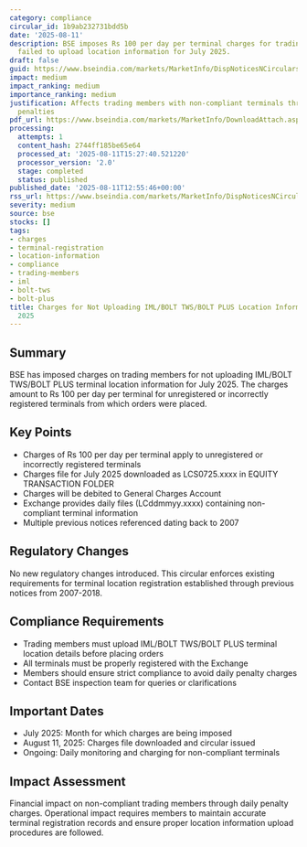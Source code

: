 ```yaml
---
category: compliance
circular_id: 1b9ab232731bdd5b
date: '2025-08-11'
description: BSE imposes Rs 100 per day per terminal charges for trading members who
  failed to upload location information for July 2025.
draft: false
guid: https://www.bseindia.com/markets/MarketInfo/DispNoticesNCirculars.aspx?Noticeid={7B9E1D18-5433-450D-BEDF-03593A429BE9}&noticeno=20250811-43&dt=08/11/2025&icount=43&totcount=58&flag=0
impact: medium
impact_ranking: medium
importance_ranking: medium
justification: Affects trading members with non-compliant terminals through monetary
  penalties
pdf_url: https://www.bseindia.com/markets/MarketInfo/DownloadAttach.aspx?id=20250811-43&attachedId=
processing:
  attempts: 1
  content_hash: 2744ff185be65e64
  processed_at: '2025-08-11T15:27:40.521220'
  processor_version: '2.0'
  stage: completed
  status: published
published_date: '2025-08-11T12:55:46+00:00'
rss_url: https://www.bseindia.com/markets/MarketInfo/DispNoticesNCirculars.aspx?Noticeid={7B9E1D18-5433-450D-BEDF-03593A429BE9}&noticeno=20250811-43&dt=08/11/2025&icount=43&totcount=58&flag=0
severity: medium
source: bse
stocks: []
tags:
- charges
- terminal-registration
- location-information
- compliance
- trading-members
- iml
- bolt-tws
- bolt-plus
title: Charges for Not Uploading IML/BOLT TWS/BOLT PLUS Location Information - July
  2025
---
```


## Summary

BSE has imposed charges on trading members for not uploading IML/BOLT TWS/BOLT PLUS terminal location information for July 2025. The charges amount to Rs 100 per day per terminal for unregistered or incorrectly registered terminals from which orders were placed.

## Key Points

- Charges of Rs 100 per day per terminal apply to unregistered or incorrectly registered terminals
- Charges file for July 2025 downloaded as LCS0725.xxxx in EQUITY TRANSACTION FOLDER
- Charges will be debited to General Charges Account
- Exchange provides daily files (LCddmmyy.xxxx) containing non-compliant terminal information
- Multiple previous notices referenced dating back to 2007

## Regulatory Changes

No new regulatory changes introduced. This circular enforces existing requirements for terminal location registration established through previous notices from 2007-2018.

## Compliance Requirements

- Trading members must upload IML/BOLT TWS/BOLT PLUS terminal location details before placing orders
- All terminals must be properly registered with the Exchange
- Members should ensure strict compliance to avoid daily penalty charges
- Contact BSE inspection team for queries or clarifications

## Important Dates

- July 2025: Month for which charges are being imposed
- August 11, 2025: Charges file downloaded and circular issued
- Ongoing: Daily monitoring and charging for non-compliant terminals

## Impact Assessment

Financial impact on non-compliant trading members through daily penalty charges. Operational impact requires members to maintain accurate terminal registration records and ensure proper location information upload procedures are followed.